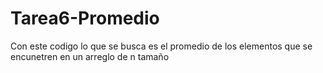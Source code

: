 # Tarea6-Promedio

Con este codigo lo que se busca es el promedio de los elementos que se encunetren en un arreglo de n tamaño
